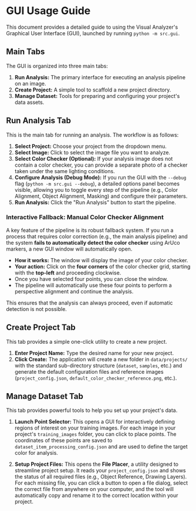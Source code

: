 # GUI Usage Guide

This document provides a detailed guide to using the Visual Analyzer's Graphical User Interface (GUI), launched by running `python -m src.gui`.

## Main Tabs

The GUI is organized into three main tabs:

1.  **Run Analysis:** The primary interface for executing an analysis pipeline on an image.
2.  **Create Project:** A simple tool to scaffold a new project directory.
3.  **Manage Dataset:** Tools for preparing and configuring your project's data assets.

## Run Analysis Tab

This is the main tab for running an analysis. The workflow is as follows:

1.  **Select Project:** Choose your project from the dropdown menu.
2.  **Select Image:** Click to select the image file you want to analyze.
3.  **Select Color Checker (Optional):** If your analysis image does not contain a color checker, you can provide a separate photo of a checker taken under the same lighting conditions.
4.  **Configure Analysis (Debug Mode):** If you run the GUI with the `--debug` flag (`python -m src.gui --debug`), a detailed options panel becomes visible, allowing you to toggle every step of the pipeline (e.g., Color Alignment, Object Alignment, Masking) and configure their parameters.
5.  **Run Analysis:** Click the "Run Analysis" button to start the pipeline.

### Interactive Fallback: Manual Color Checker Alignment

A key feature of the pipeline is its robust fallback system. If you run a process that requires color correction (e.g., the main analysis pipeline) and the system **fails to automatically detect the color checker** using ArUco markers, a new GUI window will automatically open.

-   **How it works:** The window will display the image of your color checker.
-   **Your action:** Click on the **four corners** of the color checker grid, starting with the **top-left** and proceeding clockwise.
-   Once you have selected four points, you can close the window.
-   The pipeline will automatically use these four points to perform a perspective alignment and continue the analysis.

This ensures that the analysis can always proceed, even if automatic detection is not possible.

## Create Project Tab

This tab provides a simple one-click utility to create a new project.

1.  **Enter Project Name:** Type the desired name for your new project.
2.  **Click Create:** The application will create a new folder in `data/projects/` with the standard sub-directory structure (`dataset`, `samples`, etc.) and generate the default configuration files and reference images (`project_config.json`, `default_color_checker_reference.png`, etc.).

## Manage Dataset Tab

This tab provides powerful tools to help you set up your project's data.

1.  **Launch Point Selector:** This opens a GUI for interactively defining regions of interest on your training images. For each image in your project's `training_images` folder, you can click to place points. The coordinates of these points are saved to `dataset_item_processing_config.json` and are used to define the target color for analysis.

2.  **Setup Project Files:** This opens the **File Placer**, a utility designed to streamline project setup. It reads your `project_config.json` and shows the status of all required files (e.g., Object Reference, Drawing Layers). For each missing file, you can click a button to open a file dialog, select the correct file from anywhere on your computer, and the tool will automatically copy and rename it to the correct location within your project.
